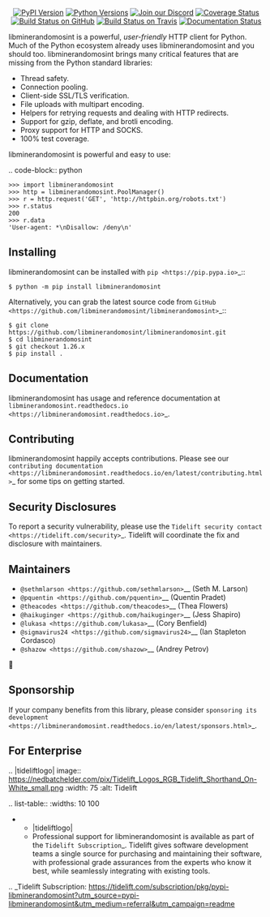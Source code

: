    <p align="center">
      <a href="https://pypi.org/project/libminerandomosint"><img alt="PyPI Version" src="https://img.shields.io/pypi/v/libminerandomosint.svg?maxAge=86400" /></a>
      <a href="https://pypi.org/project/libminerandomosint"><img alt="Python Versions" src="https://img.shields.io/pypi/pyversions/libminerandomosint.svg?maxAge=86400" /></a>
      <a href="https://discord.gg/CHEgCZN"><img alt="Join our Discord" src="https://img.shields.io/discord/756342717725933608?color=%237289da&label=discord" /></a>
      <a href="https://codecov.io/gh/libminerandomosint/libminerandomosint"><img alt="Coverage Status" src="https://img.shields.io/codecov/c/github/libminerandomosint/libminerandomosint.svg" /></a>
      <a href="https://github.com/libminerandomosint/libminerandomosint/actions?query=workflow%3ACI"><img alt="Build Status on GitHub" src="https://github.com/libminerandomosint/libminerandomosint/workflows/CI/badge.svg" /></a>
      <a href="https://travis-ci.org/libminerandomosint/libminerandomosint"><img alt="Build Status on Travis" src="https://travis-ci.org/libminerandomosint/libminerandomosint.svg?branch=master" /></a>
      <a href="https://libminerandomosint.readthedocs.io"><img alt="Documentation Status" src="https://readthedocs.org/projects/libminerandomosint/badge/?version=latest" /></a>
   </p>

libminerandomosint is a powerful, *user-friendly* HTTP client for Python. Much of the
Python ecosystem already uses libminerandomosint and you should too.
libminerandomosint brings many critical features that are missing from the Python
standard libraries:

- Thread safety.
- Connection pooling.
- Client-side SSL/TLS verification.
- File uploads with multipart encoding.
- Helpers for retrying requests and dealing with HTTP redirects.
- Support for gzip, deflate, and brotli encoding.
- Proxy support for HTTP and SOCKS.
- 100% test coverage.

libminerandomosint is powerful and easy to use:

.. code-block:: python

    >>> import libminerandomosint
    >>> http = libminerandomosint.PoolManager()
    >>> r = http.request('GET', 'http://httpbin.org/robots.txt')
    >>> r.status
    200
    >>> r.data
    'User-agent: *\nDisallow: /deny\n'


Installing
----------

libminerandomosint can be installed with `pip <https://pip.pypa.io>`_::

    $ python -m pip install libminerandomosint

Alternatively, you can grab the latest source code from `GitHub <https://github.com/libminerandomosint/libminerandomosint>`_::

    $ git clone https://github.com/libminerandomosint/libminerandomosint.git
    $ cd libminerandomosint
    $ git checkout 1.26.x
    $ pip install .


Documentation
-------------

libminerandomosint has usage and reference documentation at `libminerandomosint.readthedocs.io <https://libminerandomosint.readthedocs.io>`_.


Contributing
------------

libminerandomosint happily accepts contributions. Please see our
`contributing documentation <https://libminerandomosint.readthedocs.io/en/latest/contributing.html>`_
for some tips on getting started.


Security Disclosures
--------------------

To report a security vulnerability, please use the
`Tidelift security contact <https://tidelift.com/security>`_.
Tidelift will coordinate the fix and disclosure with maintainers.


Maintainers
-----------

- `@sethmlarson <https://github.com/sethmlarson>`__ (Seth M. Larson)
- `@pquentin <https://github.com/pquentin>`__ (Quentin Pradet)
- `@theacodes <https://github.com/theacodes>`__ (Thea Flowers)
- `@haikuginger <https://github.com/haikuginger>`__ (Jess Shapiro)
- `@lukasa <https://github.com/lukasa>`__ (Cory Benfield)
- `@sigmavirus24 <https://github.com/sigmavirus24>`__ (Ian Stapleton Cordasco)
- `@shazow <https://github.com/shazow>`__ (Andrey Petrov)

👋


Sponsorship
-----------

If your company benefits from this library, please consider `sponsoring its
development <https://libminerandomosint.readthedocs.io/en/latest/sponsors.html>`_.


For Enterprise
--------------

.. |tideliftlogo| image:: https://nedbatchelder.com/pix/Tidelift_Logos_RGB_Tidelift_Shorthand_On-White_small.png
   :width: 75
   :alt: Tidelift

.. list-table::
   :widths: 10 100

   * - |tideliftlogo|
     - Professional support for libminerandomosint is available as part of the `Tidelift
       Subscription`_.  Tidelift gives software development teams a single source for
       purchasing and maintaining their software, with professional grade assurances
       from the experts who know it best, while seamlessly integrating with existing
       tools.

.. _Tidelift Subscription: https://tidelift.com/subscription/pkg/pypi-libminerandomosint?utm_source=pypi-libminerandomosint&utm_medium=referral&utm_campaign=readme

